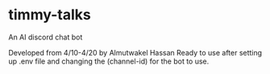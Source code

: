 # timmy-talks
An AI discord chat bot

Developed from 4/10-4/20 by Almutwakel Hassan
Ready to use after setting up .env file and changing the (channel-id) for the bot to use.
